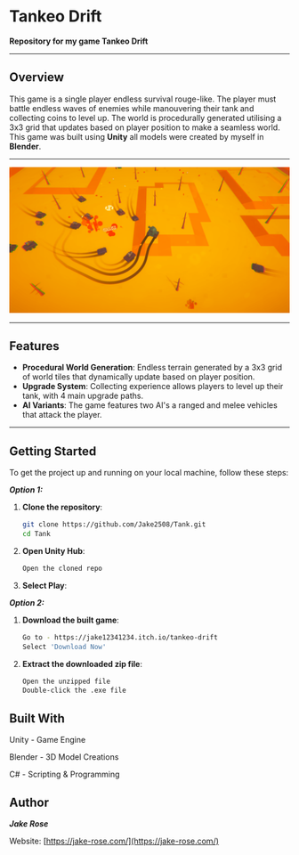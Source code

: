 # Tankeo Drift

**Repository for my game Tankeo Drift**

---

## Overview

This game is a single player endless survival rouge-like. The player must battle endless waves of enemies while manouvering their tank and collecting coins to level up. 
The world is procedurally generated utilising a 3x3 grid that updates based on player position to make a seamless world. This game was built using **Unity** all models were created by myself in **Blender**.

---

![Tankeo Drift Promo](Promo/Des-Promo.png)

--- 

## Features

- **Procedural World Generation**: Endless terrain generated by a 3x3 grid of world tiles that dynamically update based on player position.
- **Upgrade System**: Collecting experience allows players to level up their tank, with 4 main upgrade paths.
- **AI Variants**: The game features two AI's a ranged and melee vehicles that attack the player.


---


## Getting Started

To get the project up and running on your local machine, follow these steps:

***Option 1:***
1. **Clone the repository**:
   ```bash
   git clone https://github.com/Jake2508/Tank.git
   cd Tank
2. **Open Unity Hub**:
   ```bash
   Open the cloned repo
3. **Select Play**:

***Option 2:***
1. **Download the built game**:
   ```bash
   Go to - https://jake12341234.itch.io/tankeo-drift
   Select 'Download Now' 
2. **Extract the downloaded zip file**:
   ```bash
   Open the unzipped file
   Double-click the .exe file

## Built With
Unity - Game Engine

Blender - 3D Model Creations 

C# - Scripting & Programming 

## Author
***Jake Rose***

Website: [https://jake-rose.com/](https://jake-rose.com/)
